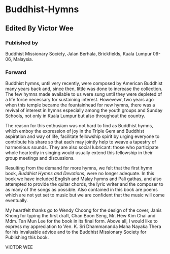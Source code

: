 # Buddhist-Hymns

## Edited By Victor Wee

### Published by
Buddhist Missionary Society, Jalan Berhala, Brickfields,
Kuala Lumpur 09-06, Malaysia.

### Forward
Buddhist hymns, until very recently, were composed by American Buddhist many years back and, since then, little was done to increase the collection. The few hymns made available to us were sung until they were depleted of a life force necessary for sustaining interest. Howevewr, two years ago when this temple became the fountainhead for new hymns, there was a revival of interest in hymns especially among the youth groups and Sunday Schools, not only in Kuala Lumpur but also throughout the country.

The reason for this enthusiam was not hard to find as Buddhist hymns, which emboy the expression of joy in the Triple Gem and Buddhist aspiration and way of life, facilitate fellowship spirit by urging everyone to contribute his share so that each may jointly help to weave a tapestry of harmonious sounds. They are also social lubricant: those who participate whole heartedly in singing would usually extend this fellowship in their group meetings and discussions.

Resulting from the demand for more hymns, we felt that the first hymn book, _Buddhist Hymns and Devotions_, were no longer adequate. In this book we have included English and Malay hymns and Pali gathas, and also attempted to provide the quitar chords, the lyric writer and the composer to as many of the songs as possible. Also contained in this book are poems which are not yet set to music but we are confident that the music will come eventually.

My heartfelt thanks go to Wendy Choong for the design of the cover, Janis Khong for typing the first draft, Chan Boon Seng, Mr. Hew Kim Chai and Mdm. Tan Mun Lee for the book in its final form. Above all, I would like to express my appreciation to Ven. K. Sri Dhammananda Maha Nayaka Thera for his invaluable advice and to the Buddhist Missionary Society for Publishing this book.

VICTOR WEE
